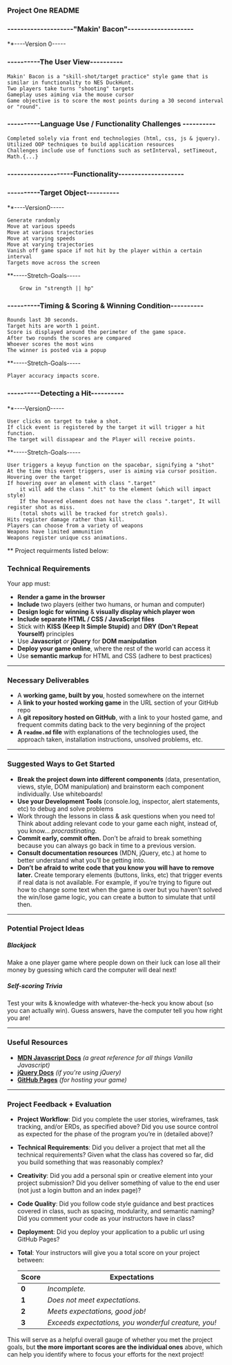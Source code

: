 ### Project One README

### --------------------"Makin' Bacon"--------------------

**----Version 0-----
		  
### ----------The User View----------

	Makin' Bacon is a "skill-shot/target practice" style game that is similar in functionality to NES DuckHunt.
	Two players take turns "shooting" targets
	Gameplay uses aiming via the mouse cursor 
	Game objective is to score the most points during a 30 second interval or "round".

### ----------Language Use / Functionality Challenges ----------

	Completed solely via front end technologies (html, css, js & jquery). 
	Utilized OOP techniques to build application resources
	Challenges include use of functions such as setInterval, setTimeout, Math.{...}

### --------------------Functionality--------------------

### ----------Target Object----------

**----Version0-----
	
	Generate randomly
	Move at various speeds
	Move at various trajectories
	Move at varying speeds
	Move at varying trajectories
	Vanish off game space if not hit by the player within a certain interval
	Targets move across the screen
	
**-----Stretch-Goals-----
	
		
		
		Grow in "strength || hp"
		

### ----------Timing & Scoring & Winning Condition----------

	Rounds last 30 seconds.
	Target hits are worth 1 point.
	Score is displayed around the perimeter of the game space.
	After two rounds the scores are compared 
	Whoever scores the most wins
	The winner is posted via a popup


**-----Stretch-Goals-----
	
	Player accuracy impacts score.

### ----------Detecting a Hit----------
	
**----Version0-----
	
	User clicks on target to take a shot.
	If click event is registered by the target it will trigger a hit function.
	The target will dissapear and the Player will receive points.
	
**-----Stretch-Goals-----

	User triggers a keyup function on the spacebar, signifying a "shot"
	At the time this event triggers, user is aiming via cursor position. Hovering over the target
	If hovering over an element with class ".target" 
		it will add the class ".hit" to the element (which will impact style)
		If the hovered element does not have the class ".target", It will register shot as miss.
		(total shots will be tracked for stretch goals).
	Hits register damage rather than kill.
	Players can choose from a variety of weapons
	Weapons have limited ammunition
	Weapons register unique css animations. 
	

** Project requirments listed below:

### Technical Requirements

Your app must:

* **Render a game in the browser**
* **Include** two players (either two humans, or human and computer)
* **Design logic for winning** & **visually display which player won**
* **Include separate HTML / CSS / JavaScript files**
* Stick with **KISS (Keep It Simple Stupid)** and **DRY (Don't Repeat Yourself)** principles
* Use **Javascript** *or* **jQuery** for **DOM manipulation**
* **Deploy your game online**, where the rest of the world can access it
* Use **semantic markup** for HTML and CSS (adhere to best practices)

---

### Necessary Deliverables

* A **working game, built by you**, hosted somewhere on the internet
* A **link to your hosted working game** in the URL section of your GitHub repo
* A **git repository hosted on GitHub**, with a link to your hosted game, and frequent commits dating back to the very beginning of the project
* **A ``readme.md`` file** with explanations of the technologies used, the approach taken, installation instructions, unsolved problems, etc.

---

### Suggested Ways to Get Started

* **Break the project down into different components** (data, presentation, views, style, DOM manipulation) and brainstorm each component individually. Use whiteboards!
* **Use your Development Tools** (console.log, inspector, alert statements, etc) to debug and solve problems
* Work through the lessons in class & ask questions when you need to! Think about adding relevant code to your game each night, instead of, you know... _procrastinating_.
* **Commit early, commit often.** Don’t be afraid to break something because you can always go back in time to a previous version.
* **Consult documentation resources** (MDN, jQuery, etc.) at home to better understand what you’ll be getting into.
* **Don’t be afraid to write code that you know you will have to remove later.** Create temporary elements (buttons, links, etc) that trigger events if real data is not available. For example, if you’re trying to figure out how to change some text when the game is over but you haven’t solved the win/lose game logic, you can create a button to simulate that until then.

---

### Potential Project Ideas

##### Blackjack
Make a one player game where people down on their luck can lose all their money by guessing which card the computer will deal next!

##### Self-scoring Trivia
Test your wits & knowledge with whatever-the-heck you know about (so you can actually win). Guess answers, have the computer tell you how right you are!

---

### Useful Resources

* **[MDN Javascript Docs](https://developer.mozilla.org/en-US/docs/Web/JavaScript)** _(a great reference for all things Vanilla Javascript)_
* **[jQuery Docs](http://api.jquery.com)** _(if you're using jQuery)_
* **[GitHub Pages](https://pages.github.com)** _(for hosting your game)_

---

### Project Feedback + Evaluation

* __Project Workflow__: Did you complete the user stories, wireframes, task tracking, and/or ERDs, as specified above? Did you use source control as expected for the phase of the program you’re in (detailed above)?

* __Technical Requirements__: Did you deliver a project that met all the technical requirements? Given what the class has covered so far, did you build something that was reasonably complex?

* __Creativity__: Did you add a personal spin or creative element into your project submission? Did you deliver something of value to the end user (not just a login button and an index page)?

* __Code Quality__: Did you follow code style guidance and best practices covered in class, such as spacing, modularity, and semantic naming? Did you comment your code as your instructors have in class?

* __Deployment__: Did you deploy your application to a public url using GitHub Pages?

* __Total__: Your instructors will give you a total score on your project between:

    Score | Expectations
    ----- | ------------
    **0** | _Incomplete._
    **1** | _Does not meet expectations._
    **2** | _Meets expectations, good job!_
    **3** | _Exceeds expectations, you wonderful creature, you!_

 This will serve as a helpful overall gauge of whether you met the project goals, but __the more important scores are the individual ones__ above, which can help you identify where to focus your efforts for the next project!
